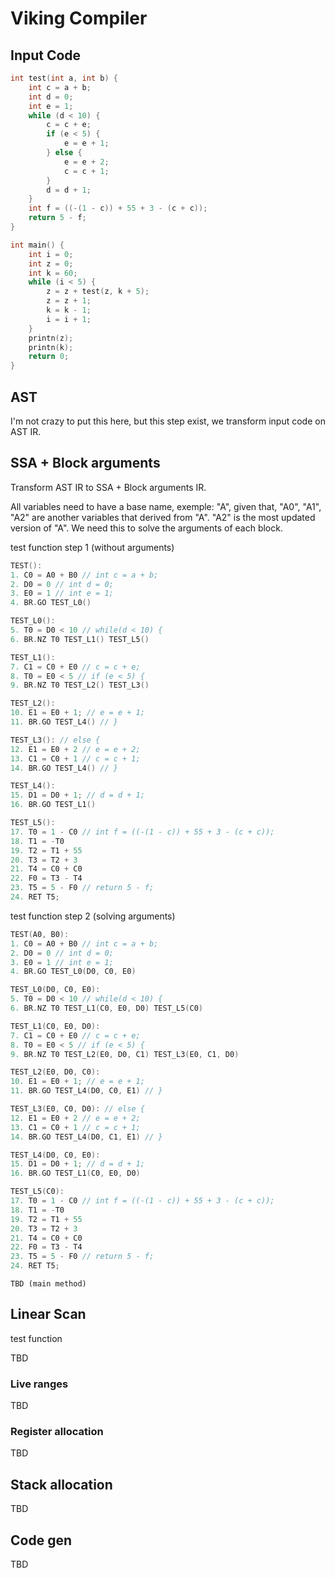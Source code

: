# Viking Compiler

## Input Code

```c
int test(int a, int b) {
	int c = a + b;
	int d = 0;
	int e = 1;
	while (d < 10) {
		c = c + e;
		if (e < 5) {
			e = e + 1;
		} else {
			e = e + 2;
			c = c + 1;
		}
		d = d + 1;
	}
	int f = ((-(1 - c)) + 55 + 3 - (c + c));
	return 5 - f;
}

int main() {
	int i = 0;
	int z = 0;
	int k = 60;
	while (i < 5) {
		z = z + test(z, k + 5);
		z = z + 1;
		k = k - 1;
		i = i + 1;
	}
	printn(z);
	printn(k);
	return 0;
}
```

## AST

I'm not crazy to put this here, but this step exist, we transform input code on AST IR.

## SSA + Block arguments

Transform AST IR to SSA + Block arguments IR.

All variables need to have a base name, exemple: "A", given that, "A0", "A1", "A2" are another variables that derived from "A". "A2" is the most updated version of "A". We need this to solve the arguments of each block.

test function step 1 (without arguments)

```c
TEST():
1. C0 = A0 + B0 // int c = a + b;
2. D0 = 0 // int d = 0;
3. E0 = 1 // int e = 1;
4. BR.GO TEST_L0()

TEST_L0():
5. T0 = D0 < 10 // while(d < 10) {
6. BR.NZ T0 TEST_L1() TEST_L5()

TEST_L1():
7. C1 = C0 + E0 // c = c + e;
8. T0 = E0 < 5 // if (e < 5) {
9. BR.NZ T0 TEST_L2() TEST_L3()

TEST_L2():
10. E1 = E0 + 1; // e = e + 1;
11. BR.GO TEST_L4() // }

TEST_L3(): // else {
12. E1 = E0 + 2 // e = e + 2;
13. C1 = C0 + 1 // c = c + 1;
14. BR.GO TEST_L4() // }

TEST_L4():
15. D1 = D0 + 1; // d = d + 1;
16. BR.GO TEST_L1()

TEST_L5():
17. T0 = 1 - C0 // int f = ((-(1 - c)) + 55 + 3 - (c + c));
18. T1 = -T0
19. T2 = T1 + 55
20. T3 = T2 + 3
21. T4 = C0 + C0
22. F0 = T3 - T4
23. T5 = 5 - F0 // return 5 - f;
24. RET T5;
```

test function step 2 (solving arguments)

```c
TEST(A0, B0):
1. C0 = A0 + B0 // int c = a + b;
2. D0 = 0 // int d = 0;
3. E0 = 1 // int e = 1;
4. BR.GO TEST_L0(D0, C0, E0)

TEST_L0(D0, C0, E0):
5. T0 = D0 < 10 // while(d < 10) {
6. BR.NZ T0 TEST_L1(C0, E0, D0) TEST_L5(C0)

TEST_L1(C0, E0, D0):
7. C1 = C0 + E0 // c = c + e;
8. T0 = E0 < 5 // if (e < 5) {
9. BR.NZ T0 TEST_L2(E0, D0, C1) TEST_L3(E0, C1, D0)

TEST_L2(E0, D0, C0):
10. E1 = E0 + 1; // e = e + 1;
11. BR.GO TEST_L4(D0, C0, E1) // }

TEST_L3(E0, C0, D0): // else {
12. E1 = E0 + 2 // e = e + 2;
13. C1 = C0 + 1 // c = c + 1;
14. BR.GO TEST_L4(D0, C1, E1) // }

TEST_L4(D0, C0, E0):
15. D1 = D0 + 1; // d = d + 1;
16. BR.GO TEST_L1(C0, E0, D0)

TEST_L5(C0):
17. T0 = 1 - C0 // int f = ((-(1 - c)) + 55 + 3 - (c + c));
18. T1 = -T0
19. T2 = T1 + 55
20. T3 = T2 + 3
21. T4 = C0 + C0
22. F0 = T3 - T4
23. T5 = 5 - F0 // return 5 - f;
24. RET T5;
```

```
TBD (main method)
```

## Linear Scan

test function

TBD

### Live ranges

TBD

### Register allocation

TBD

## Stack allocation

TBD

## Code gen

TBD
